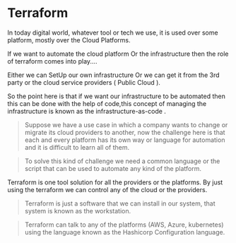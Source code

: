 # Terraform 
In today digital world, whatever tool or tech we use, it is used over some platform, mostly over the Cloud Platforms.

If we want to automate the cloud platform Or the infrastructure then the role of terraform comes into play....

Either we can SetUp our own infrastructure Or we can get it from the 3rd party or the cloud service providers ( Public Cloud ).

So the point here is that if we want our infrastructure to be automated then this can be done with the help of code,this concept of managing the infrastructure is known as the infrastructure-as-code .

> Suppose we have a use case in which a company wants to change or migrate its cloud providers to another, now the challenge here is that each and every platform has its own way or language for automation and it is difficult to learn all of them.

> To solve this kind of challenge we need a common language or the script that can be used to automate any kind of the platform.

Terraform is one tool solution for all the providers or the platforms. By just using the terraform we can control any of the cloud or the providers.

> Terraform is just a software that we can install in our system, that system is known as the workstation.

> Terraform can talk to any of the platforms (AWS, Azure, kubernetes) using the language known as the Hashicorp Configuration language.

